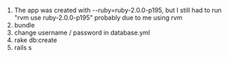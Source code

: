 1. The app was created with --ruby=ruby-2.0.0-p195, but I still had to run "rvm use ruby-2.0.0-p195" probably due to me using rvm
2. bundle
3. change username / password in database.yml
4. rake db:create
5. rails s